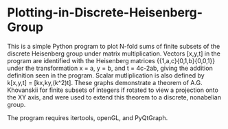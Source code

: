 # Plotting-in-Discrete-Heisenberg-Group

This is a simple Python program to plot N-fold sums of finite subsets of the discrete Heisenberg group under matrix multiplication. Vectors [x,y,t] in the program are identified with the Heisenberg matrices {{1,a,c}{0,1,b}{0,0,1}} under the transformation x = a, y = b, and t = 4c-2ab, giving the addition definition seen in the program. Scalar mutliplication is also defined by k[x,y,t] = [kx,ky,(k^2)t]. These graphs demonstrate a theorem of A.G. Khovanskii for finite subsets of integers if rotated to view a projection onto the XY axis, and were used to extend this theorem to a discrete, nonabelian group. 

The program requires itertools, openGL, and PyQtGraph.
